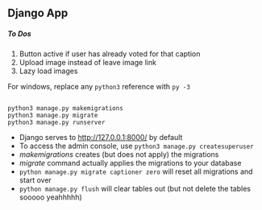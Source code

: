 ## Django App

##### To Dos
1. Button active if user has already voted for that caption
1. Upload image instead of leave image link
1. Lazy load images


For windows, replace any `python3` reference with `py -3`


```

python3 manage.py makemigrations
python3 manage.py migrate
python3 manage.py runserver

```

- Django serves to http://127.0.0.1:8000/ by default
- To access the admin console, use `python3 manage.py createsuperuser`
- _makemigrations_ creates (but does not apply) the migrations
- _migrate_ command actually applies the migrations to your database
- `python manage.py migrate captioner zero` will reset all migrations and start over
- `python manage.py flush` will clear tables out (but not delete the tables sooooo yeahhhhh)